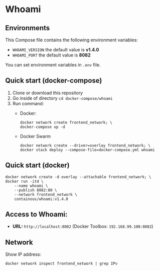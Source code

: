 # Whoami

## Environments
This Compose file contains the following environment variables:

- `WHOAMI_VERSION` the default value is **v1.4.0**
- `WHOAMI_PORT` the default value is **8082**

You can set environment variables in `.env` file.

## Quick start (docker-compose)
1. Clone or download this repository
1. Go inside of directory `cd docker-compose/whoami`
1. Run command:
    - Docker:

          docker network create frontend_network; \
          docker-compose up -d

    - Docker Swarm

          docker network create --driver=overlay frontend_network; \
          docker stack deploy --compose-file=docker-compose.yml whoami

## Quick start (docker)
    docker network create -d overlay --attachable frontend_network; \
    docker run -itd \
        --name whoami \
        --publish 8082:80 \
        --network frontend_network \
        containous/whoami:v1.4.0

## Access to Whoami: 
- **URL:** `http://localhost:8082` (Docker Toolbox: `192.168.99.100:8082`)

## Network
Show IP address:

    docker network inspect frontend_network | grep IPv